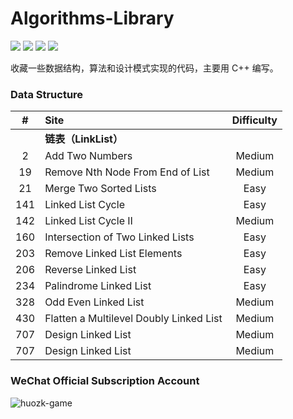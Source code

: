 # Algorithms-Library

![](https://img.shields.io/badge/huozk-game-blue) ![](https://img.shields.io/badge/language-c%2B%2B-blue) ![](https://img.shields.io/twitter/follow/huozk0804?style=social) ![](https://img.shields.io/github/stars/huozk0804/Algorithms-Library?style=social)

收藏一些数据结构，算法和设计模式实现的代码，主要用 C++ 编写。

### Data Structure

|  #   | Site                                    | Difficulty |
| :--: | :-------------------------------------- | :--------: |
|      | **链表（LinkList）**                    |            |
|  2   | Add Two Numbers                         |   Medium   |
|  19  | Remove Nth Node From End of List        |   Medium   |
|  21  | Merge Two Sorted Lists                  |    Easy    |
| 141  | Linked List Cycle                       |    Easy    |
| 142  | Linked List Cycle Ⅱ                     |   Medium   |
| 160  | Intersection of Two Linked Lists        |    Easy    |
| 203  | Remove Linked List Elements             |    Easy    |
| 206  | Reverse Linked List                     |    Easy    |
| 234  | Palindrome Linked List                  |    Easy    |
| 328  | Odd Even Linked List                    |   Medium   |
| 430  | Flatten a Multilevel Doubly Linked List |   Medium   |
| 707  | Design Linked List                      |   Medium   |
| 707  | Design Linked List                      |   Medium   |

### WeChat Official Subscription Account

![huozk-game](https://static.huozk.com/person/wechat.jpg)
